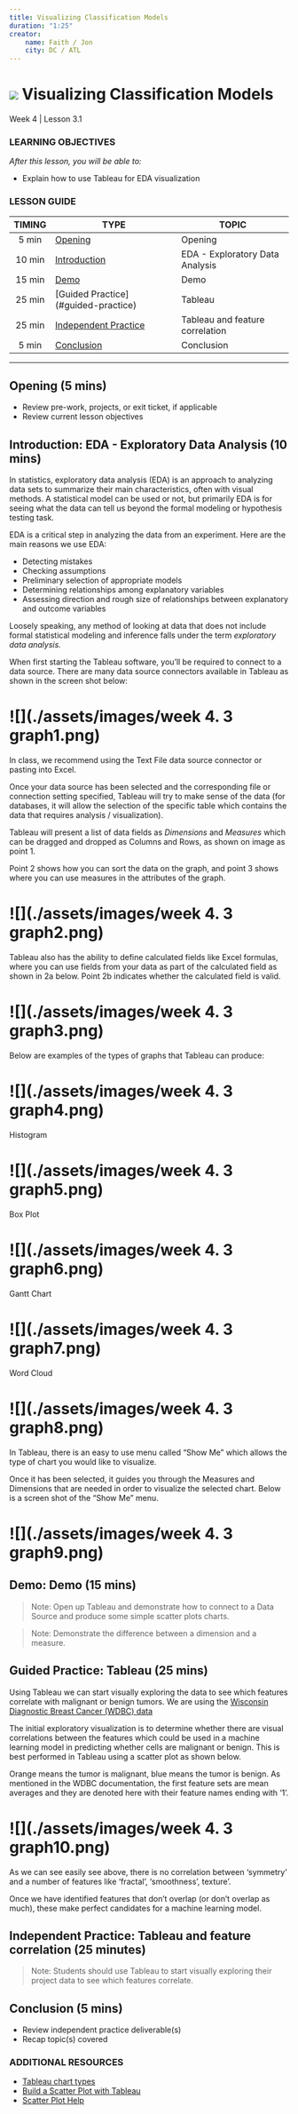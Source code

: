 ```yaml
---
title: Visualizing Classification Models
duration: "1:25"
creator:
    name: Faith / Jon
    city: DC / ATL
---
```


# ![](https://ga-dash.s3.amazonaws.com/production/assets/logo-9f88ae6c9c3871690e33280fcf557f33.png) Visualizing Classification Models
Week 4 | Lesson 3.1

### LEARNING OBJECTIVES
*After this lesson, you will be able to:*
- Explain how to use Tableau for EDA visualization

### LESSON GUIDE
| TIMING  | TYPE  | TOPIC  |
|:-:|---|---|
| 5 min  | [Opening](#opening)  | Opening |
| 10 min  | [Introduction](#introduction)   | EDA - Exploratory Data Analysis  |
| 15 min  | [Demo](#demo)  | Demo  |
| 25 min  | [Guided Practice](#guided-practice<a name="opening"></a>)  | Tableau  |
| 25 min  | [Independent Practice](#ind-practice)  | Tableau and feature correlation  |
| 5 min  | [Conclusion](#conclusion)  | Conclusion  |

---

<a name="opening"></a>
## Opening (5 mins)
- Review pre-work, projects, or exit ticket, if applicable
- Review current lesson objectives


<a name="introduction"></a>
## Introduction: EDA - Exploratory Data Analysis (10 mins)

In statistics, exploratory data analysis (EDA) is an approach to analyzing data sets to summarize their main characteristics, often with visual methods. A statistical model can be used or not, but primarily EDA is for seeing what the data can tell us beyond the formal modeling or hypothesis testing task.

EDA is a critical step in analyzing the data from an experiment. Here are the main reasons we use EDA:

- Detecting mistakes
- Checking assumptions
- Preliminary selection of appropriate models
- Determining relationships among explanatory variables
- Assessing direction and rough size of relationships between explanatory and outcome variables

Loosely speaking, any method of looking at data that does not include formal statistical modeling and inference falls under the term *exploratory data analysis.*

When first starting the Tableau software, you’ll be required to connect to a data source. There are many data source connectors available in Tableau as shown in the screen shot below:

# ![](./assets/images/week 4. 3 graph1.png)

In class, we recommend using the Text File data source connector or pasting into Excel.

Once your data source has been selected and the corresponding file or connection setting specified, Tableau will try to make sense of the data (for databases, it will allow the selection of the specific table which contains the data that requires analysis / visualization).

Tableau will present a list of data fields as *Dimensions* and *Measures* which can be dragged and dropped as Columns and Rows, as shown on image as point 1.  

Point 2 shows how you can sort the data on the graph, and point 3 shows where you can use measures in the attributes of the graph.

# ![](./assets/images/week 4. 3 graph2.png)

Tableau also has the ability to define calculated fields like Excel formulas, where you can use fields from your data as part of the calculated field as shown in 2a below.  Point 2b indicates whether the calculated field is valid.

# ![](./assets/images/week 4. 3 graph3.png)

Below are examples of the types of graphs that Tableau can produce:

# ![](./assets/images/week 4. 3 graph4.png)

Histogram

# ![](./assets/images/week 4. 3 graph5.png)

Box Plot

# ![](./assets/images/week 4. 3 graph6.png)

Gantt Chart

# ![](./assets/images/week 4. 3 graph7.png)

Word Cloud

# ![](./assets/images/week 4. 3 graph8.png)

In Tableau, there is an easy to use menu called “Show Me” which allows the type of chart you would like to visualize.  

Once it has been selected, it guides you through the Measures and Dimensions that are needed in order to visualize the selected chart.  Below is a screen shot of the “Show Me” menu.

# ![](./assets/images/week 4. 3 graph9.png)



<a name="demo"></a>
## Demo: Demo (15 mins)

>  Note: Open up Tableau and demonstrate how to connect to a Data Source and produce some simple scatter plots charts.

> Note: Demonstrate the difference between a dimension and a measure.


<a name="guided-practice"></a>
## Guided Practice: Tableau (25 mins)

Using Tableau we can start visually exploring the data to see which features correlate with malignant or benign tumors. We are using the [Wisconsin Diagnostic Breast Cancer (WDBC) data](./assets/datasets/)

The initial exploratory visualization is to determine whether there are visual correlations between the features which could be used in a machine learning model in predicting whether cells are malignant or benign.  This is best performed in Tableau using a scatter plot as shown below.

Orange means the tumor is malignant, blue means the tumor is benign.  As mentioned in the WDBC documentation, the first feature sets are mean averages and they are denoted here with their feature names ending with ‘1’.

# ![](./assets/images/week 4. 3 graph10.png)

As we can see easily see above, there is no correlation between ‘symmetry’ and a number of features like ‘fractal’, ‘smoothness’, texture’.

Once we have identified features that don’t overlap (or don’t overlap as much), these make perfect candidates for a machine learning model.


<a name="ind-practice"></a>
## Independent Practice: Tableau and feature correlation (25 minutes)

> Note: Students should use Tableau to start visually exploring their project data to see which features correlate.

<a name="conclusion"></a>
## Conclusion (5 mins)
- Review independent practice deliverable(s)
- Recap topic(s) covered


### ADDITIONAL RESOURCES

- [Tableau chart types](https://www.interworks.com/blog/ccapitula/2014/08/04/tableau-essentials-chart-types-introduction)
- [Build a Scatter Plot with Tableau](https://onlinehelp.tableau.com/current/pro/online/mac/en-us/buildexamples_scatter.html)
- [Scatter Plot Help](https://onlinehelp.tableau.com/v8.1/pro/online/en-us/buildexamples_scatter.html)
